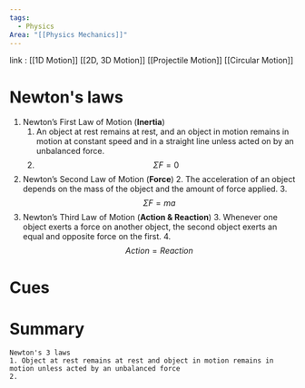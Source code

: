 ```yaml
---
tags:
  - Physics
Area: "[[Physics Mechanics]]"
---
```

link : [[1D Motion]] [[2D, 3D Motion]] [[Projectile Motion]] [[Circular Motion]]
# Newton's laws
1. Newton’s First Law of Motion (**Inertia**) 
	1. An object at rest remains at rest, and an object in motion remains in motion at constant speed and in a straight line unless acted on by an unbalanced force.
	2. $$\Sigma F = 0$$
2. Newton’s Second Law of Motion (**Force**)
	2. The acceleration of an object depends on the mass of the object and the amount of force applied.
	3. $$\Sigma F = ma$$
3. Newton’s Third Law of Motion (**Action & Reaction**)
	 3. Whenever one object exerts a force on another object, the second object exerts an equal and opposite force on the first.
	 4. $$Action = Reaction$$
# Cues
# Summary
```
Newton's 3 laws
1. Object at rest remains at rest and object in motion remains in motion unless acted by an unbalanced force
2. 
```
